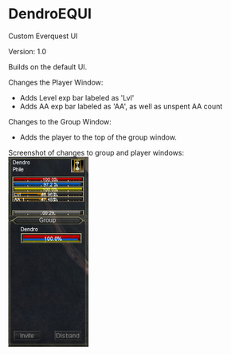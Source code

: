 # DendroEQUI
Custom Everquest UI

Version: 1.0

Builds on the default UI.

Changes the Player Window:
- Adds Level exp bar labeled as 'Lvl'
- Adds AA exp bar labeled as 'AA', as well as unspent AA count

Changes to the Group Window:
- Adds the player to the top of the group window.

Screenshot of changes to group and player windows:<br/>
![Screenshot of updated player and group windows](GroupAndPlayerWindows.png)
